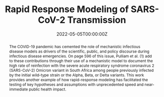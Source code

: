 ---
title: "Rapid Response Modeling of SARS-CoV-2 Transmission"
authors:
- admin
- "Marisa Eisenberg"
date: "2022-05-05T00:00:00Z"
doi: "https://doi.org/10.1126/science.abp9498"

# Schedule page publish date (NOT publication's date).
publishDate: "2021-09-01T00:00:00Z"

# Publication type.
# Legend: 0 = Uncategorized; 1 = Conference paper; 2 = Journal article;
# 3 = Preprint / Working Paper; 4 = Report; 5 = Book; 6 = Book section;
# 7 = Thesis; 8 = Patent
publication_types: ["2"]

# Publication name and optional abbreviated publication name.
publication: "Science"
publication_short: "Science"

abstract: "The COVID-19 pandemic has cemented the role of mechanistic infectious disease models as drivers of the scientific, public, and policy discourse during infectious disease emergencies. On page 596 of this issue, Pulliam et al. (1) add to these contributions through their use of a mechanistic model to document the high rate of reinfection with the severe acute respiratory syndrome coronavirus 2 (SARS-CoV-2) Omicron variant in South Africa among people previously infected by the initial wild-type strain or the Alpha, Beta, or Delta variants. This work provides another example of how rapid-response modeling has facilitated the testing of key hypotheses and assumptions with unprecedented speed and near-immediate public health impact."

# Summary. An optional shortened abstract.
# summary: 

tags:
- Rapid Response Modeling
- SARS-CoV-2
- Transmission Models
- Mechanistic infectious Disease Models

featured: false

links:
- name: Online Access
  url: "https://www.science.org/doi/10.1126/science.abp9498"
# url_pdf: 
# url_code: '#'
# url_dataset: '#'
# url_poster: '#'
# url_project: ''
# url_slides: ''
# url_source: '#'
# url_video: '#'

# Featured image
# To use, add an image named `featured.jpg/png` to your page's folder. 
# image:
#   caption: ''
#   focal_point: ""
#   preview_only: false

# Associated Projects (optional).
#   Associate this publication with one or more of your projects.
#   Simply enter your project's folder or file name without extension.
#   E.g. `internal-project` references `content/project/internal-project/index.md`.
#   Otherwise, set `projects: []`.
# projects: 

# Slides (optional).
#   Associate this publication with Markdown slides.
#   Simply enter your slide deck's filename without extension.
#   E.g. `slides: "example"` references `content/slides/example/index.md`.
#   Otherwise, set `slides: ""`.
slides: ""
---